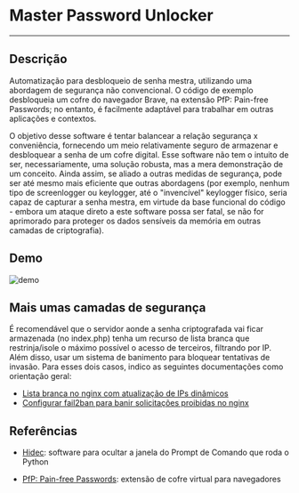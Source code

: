 # Master Password Unlocker
---

## Descrição
Automatização para desbloqueio de senha mestra, utilizando uma abordagem de segurança não convencional. O código de exemplo desbloqueia um cofre do navegador Brave, na extensão PfP: Pain-free Passwords; no entanto, é facilmente adaptável para trabalhar em outras aplicações e contextos.

O objetivo desse software é tentar balancear a relação segurança x conveniência, fornecendo um meio relativamente seguro de armazenar e desbloquear a senha de um cofre digital. Esse software não tem o intuito de ser, necessariamente, uma solução robusta, mas a mera demonstração de um conceito. Ainda assim, se aliado a outras medidas de segurança, pode ser até mesmo mais eficiente que outras abordagens (por exemplo, nenhum tipo de screenlogger ou keylogger, até o "invencível" keylogger físico, seria capaz de capturar a senha mestra, em virtude da base funcional do código - embora um ataque direto a este software possa ser fatal, se não for aprimorado para proteger os dados sensíveis da memória em outras camadas de criptografia).

## Demo
![demo](https://github.com/nullbyte-s/Master-Password-Unlocker/assets/127980901/4c81e9b5-895e-440f-bb91-159fe728c58e)

## Mais umas camadas de segurança
É recomendável que o servidor aonde a senha criptografada vai ficar armazenada (no index.php) tenha um recurso de lista branca que restrinja/isole o máximo possível o acesso de terceiros, filtrando por IP. Além disso, usar um sistema de banimento para bloquear tentativas de invasão. Para esses dois casos, indico as seguintes documentações como orientação geral:
  - [Lista branca no nginx com atualização de IPs dinâmicos](https://guides.wp-bullet.com/auto-whitelist-multiple-dynamic-dns-addresses-for-nginx-security/)
  - [Configurar fail2ban para banir solicitações proibidas no nginx](https://guides.wp-bullet.com/configure-fail2ban-to-ban-nginx-403-forbidden-requests/)

## Referências
- [Hidec](https://github.com/tostercx/hidec): software para ocultar a janela do Prompt de Comando que roda o Python

- [PfP: Pain-free Passwords](https://github.com/palant/pfp): extensão de cofre virtual para navegadores
